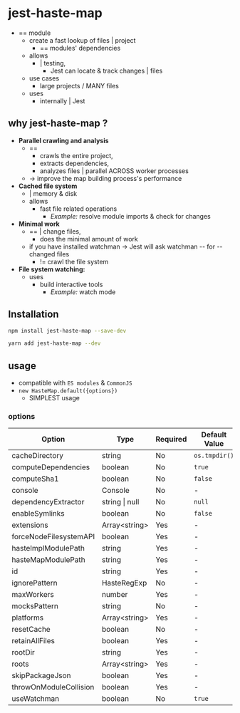 # jest-haste-map

* == module
  * create a fast lookup of files | project
    * == modules' dependencies
  * allows
    * | testing, 
      * Jest can locate & track changes | files
  * use cases
    * large projects / MANY files
  * uses
    * internally | Jest

## why jest-haste-map ?

- **Parallel crawling and analysis**
  - ==
    - crawls the entire project, 
    - extracts dependencies,
    - analyzes files | parallel ACROSS worker processes
  - -> improve the map building process's performance
- **Cached file system**
  - | memory & disk
  - allows
    - fast file related operations
      - _Example:_ resolve module imports & check for changes
- **Minimal work**
  - == | change files, 
    - does the minimal amount of work
  * if you have installed watchman -> Jest will ask watchman -- for -- changed files
    * != crawl the file system
- **File system watching:**
  * uses
    * build interactive tools 
      * _Example:_ watch mode

## Installation

```bash
npm install jest-haste-map --save-dev
```

```bash
yarn add jest-haste-map --dev
```

## usage

* compatible with `ES modules` & `CommonJS`
* `new HasteMap.default({options})`
  * SIMPLEST usage

### options

| Option                 | Type                | Required | Default Value |
| ---------------------- | ------------------- | -------- | ------------- |
| cacheDirectory         | string              | No       | `os.tmpdir()` |
| computeDependencies    | boolean             | No       | `true`        |
| computeSha1            | boolean             | No       | `false`       |
| console                | Console             | No       | -             |
| dependencyExtractor    | string \| null      | No       | `null`        |
| enableSymlinks         | boolean             | No       | `false`       |
| extensions             | Array&lt;string&gt; | Yes      | -             |
| forceNodeFilesystemAPI | boolean             | Yes      | -             |
| hasteImplModulePath    | string              | Yes      | -             |
| hasteMapModulePath     | string              | Yes      | -             |
| id                     | string              | Yes      | -             |
| ignorePattern          | HasteRegExp         | No       | -             |
| maxWorkers             | number              | Yes      | -             |
| mocksPattern           | string              | No       | -             |
| platforms              | Array&lt;string&gt; | Yes      | -             |
| resetCache             | boolean             | No       | -             |
| retainAllFiles         | boolean             | Yes      | -             |
| rootDir                | string              | Yes      | -             |
| roots                  | Array&lt;string&gt; | Yes      | -             |
| skipPackageJson        | boolean             | Yes      | -             |
| throwOnModuleCollision | boolean             | Yes      | -             |
| useWatchman            | boolean             | No       | `true`        |
